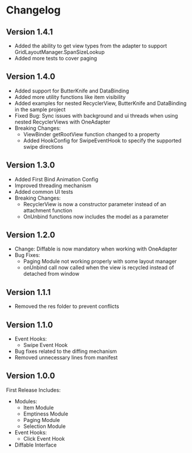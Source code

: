 Changelog
=========

Version 1.4.1
-------------
* Added the ability to get view types from the adapter to support GridLayoutManager.SpanSizeLookup 
* Added more tests to cover paging


Version 1.4.0
-------------
* Added support for ButterKnife and DataBinding
* Added more utility functions like item visibility
* Added examples for nested RecyclerView, ButterKnife and DataBinding in the sample project
* Fixed Bug: Sync issues with background and ui threads when using nested RecyclerViews with OneAdapter
* Breaking Changes: 
    * ViewBinder getRootView function changed to a property
    * Added HookConfig for SwipeEventHook to specify the supported swipe directions


Version 1.3.0
-------------
* Added First Bind Animation Config
* Improved threading mechanism
* Added common UI tests
* Breaking Changes: 
    * RecyclerView is now a constructor parameter instead of an attachment function
    * OnUnbind functions now includes the model as a parameter


Version 1.2.0
-------------
* Change: Diffable is now mandatory when working with OneAdapter
* Bug Fixes:
    * Paging Module not working properly with some layout manager
    * onUnbind call now called when the view is recycled instead of detached from window


Version 1.1.1
-------------
* Removed the res folder to prevent conflicts


Version 1.1.0
-------------
* Event Hooks:
	* Swipe Event Hook
* Bug fixes related to the diffing mechanism
* Removed unnecessary lines from manifest


Version 1.0.0
-------------
First Release Includes:
* Modules:
	* Item Module
	* Emptiness Module
	* Paging Module
	* Selection Module
* Event Hooks:
	* Click Event Hook
* Diffable Interface
